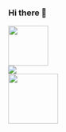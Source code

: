 ### Hi there 👋

<div id="header" align="left">
  <img src="https://media.giphy.com/media/zOvBKUUEERdNm/giphy.gif" width="80px"/>
</div>

<div id="badges">
  <a href="https://www.linkedin.com/in/sergei-shabanov-018914244/">
    <img src="https://img.shields.io/badge/-LinkedIn%20-blue">
  </a>
</div>

<div id="footer" align="left">
  <img src="https://media.giphy.com/media/13FrpeVH09Zrb2/giphy.gif" width="100"/>
</div>

<!--
**SergeiShabanov1989/SergeiShabanov1989** is a ✨ _special_ ✨ repository because its `README.md` (this file) appears on your GitHub profile.

Here are some ideas to get you started:

- 🔭 I’m currently working on ...
- 🌱 I’m currently learning ...
- 👯 I’m looking to collaborate on ...
- 🤔 I’m looking for help with ...
- 💬 Ask me about ...
- 📫 How to reach me: ...
- 😄 Pronouns: ...
- ⚡ Fun fact: ...
-->

